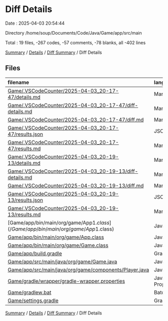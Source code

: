 # Diff Details

Date : 2025-04-03 20:54:44

Directory /home/soup/Documents/Code/Java/Game/app/src/main

Total : 19 files,  -267 codes, -57 comments, -78 blanks, all -402 lines

[Summary](results.md) / [Details](details.md) / [Diff Summary](diff.md) / Diff Details

## Files
| filename | language | code | comment | blank | total |
| :--- | :--- | ---: | ---: | ---: | ---: |
| [Game/.VSCodeCounter/2025-04-03\_20-17-47/details.md](/Game/.VSCodeCounter/2025-04-03_20-17-47/details.md) | Markdown | -19 | 0 | -6 | -25 |
| [Game/.VSCodeCounter/2025-04-03\_20-17-47/diff-details.md](/Game/.VSCodeCounter/2025-04-03_20-17-47/diff-details.md) | Markdown | -9 | 0 | -6 | -15 |
| [Game/.VSCodeCounter/2025-04-03\_20-17-47/diff.md](/Game/.VSCodeCounter/2025-04-03_20-17-47/diff.md) | Markdown | -12 | 0 | -7 | -19 |
| [Game/.VSCodeCounter/2025-04-03\_20-17-47/results.json](/Game/.VSCodeCounter/2025-04-03_20-17-47/results.json) | JSON | -1 | 0 | 0 | -1 |
| [Game/.VSCodeCounter/2025-04-03\_20-17-47/results.md](/Game/.VSCodeCounter/2025-04-03_20-17-47/results.md) | Markdown | -35 | 0 | -7 | -42 |
| [Game/.VSCodeCounter/2025-04-03\_20-19-13/details.md](/Game/.VSCodeCounter/2025-04-03_20-19-13/details.md) | Markdown | -23 | 0 | -6 | -29 |
| [Game/.VSCodeCounter/2025-04-03\_20-19-13/diff-details.md](/Game/.VSCodeCounter/2025-04-03_20-19-13/diff-details.md) | Markdown | -15 | 0 | -6 | -21 |
| [Game/.VSCodeCounter/2025-04-03\_20-19-13/diff.md](/Game/.VSCodeCounter/2025-04-03_20-19-13/diff.md) | Markdown | -24 | 0 | -7 | -31 |
| [Game/.VSCodeCounter/2025-04-03\_20-19-13/results.json](/Game/.VSCodeCounter/2025-04-03_20-19-13/results.json) | JSON | -1 | 0 | 0 | -1 |
| [Game/.VSCodeCounter/2025-04-03\_20-19-13/results.md](/Game/.VSCodeCounter/2025-04-03_20-19-13/results.md) | Markdown | -35 | 0 | -7 | -42 |
| [Game/app/bin/main/org/game/App$1.class](/Game/app/bin/main/org/game/App$1.class) | Java | -10 | 0 | -1 | -11 |
| [Game/app/bin/main/org/game/App.class](/Game/app/bin/main/org/game/App.class) | Java | -21 | -5 | 0 | -26 |
| [Game/app/bin/main/org/game/Game.class](/Game/app/bin/main/org/game/Game.class) | Java | -22 | 0 | 0 | -22 |
| [Game/app/build.gradle](/Game/app/build.gradle) | Gradle | -22 | -13 | -9 | -44 |
| [Game/app/src/main/java/org/game/Game.java](/Game/app/src/main/java/org/game/Game.java) | Java | 8 | 0 | 1 | 9 |
| [Game/app/src/main/java/org/game/components/Player.java](/Game/app/src/main/java/org/game/components/Player.java) | Java | 27 | 0 | 9 | 36 |
| [Game/gradle/wrapper/gradle-wrapper.properties](/Game/gradle/wrapper/gradle-wrapper.properties) | Java Properties | -7 | 0 | -1 | -8 |
| [Game/gradlew.bat](/Game/gradlew.bat) | Batch | -41 | -32 | -22 | -95 |
| [Game/settings.gradle](/Game/settings.gradle) | Gradle | -5 | -7 | -3 | -15 |

[Summary](results.md) / [Details](details.md) / [Diff Summary](diff.md) / Diff Details